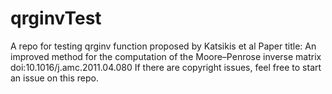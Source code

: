 # qrginvTest
A repo for testing qrginv function proposed by Katsikis et al
Paper title:
An improved method for the computation of the Moore–Penrose
inverse matrix
doi:10.1016/j.amc.2011.04.080
If there are copyright issues, feel free to start an issue on this repo.
